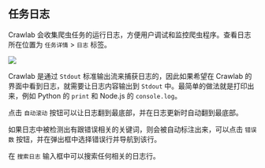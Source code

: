 ## 任务日志

Crawlab 会收集爬虫任务的运行日志，方便用户调试和监控爬虫程序。查看日志所在位置为 `任务详情` > `日志` 标签。

![](http://static-docs.crawlab.cn/task-log2.png)

Crawlab 是通过 `Stdout` 标准输出流来捕获日志的，因此如果希望在 Crawlab 的界面中看到日志，就需要让日志内容输出到 `Stdout` 中。最简单的做法就是打印出来，例如 Python 的 `print` 和 Node.js 的 `console.log`。

点击 `自动滚动` 按钮可以让日志翻到最底部，并在日志更新时自动翻到最底部。

如果日志中被检测出有跟错误相关的关键词，则会被自动标注出来，可以点击 `错误数` 按钮，并在弹出框中选择错误行并导航到该行。

在 `搜索日志` 输入框中可以搜索任何相关的日志行。